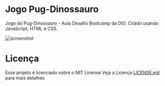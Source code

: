 # Jogo Pug-Dinossauro 
Jogo do Pug-Dinossauro - Aula Desafio Bootcamp da DIO. 
Criado usando JavaScript, HTML e CSS.

![screenshot](example.png?raw=true "screenshot")

# Licença
Esse projeto é licenciado sobre o MIT License
Veja a Licença [LICENSE.md](LICENSE.md) para mais detalhes